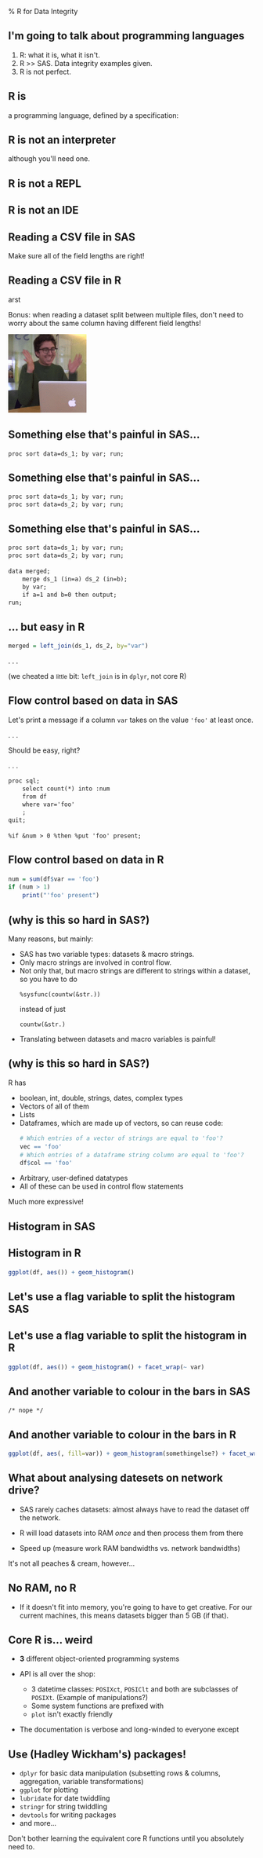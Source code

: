 % R for Data Integrity

I'm going to talk about programming languages
------------------------------

1.  R: what it is, what it isn't.
2.  R >> SAS. Data integrity examples given.
3.  R is not perfect.


R is
----

a programming language, defined by a specification:


R is not an interpreter
-----------------------

although you'll need one.


R is not a REPL
---------------


R is not an IDE
---------------


Reading a CSV file in SAS
-------------------------



Make sure all of the field lengths are right!


Reading a CSV file in R
-----------------------

arst


Bonus: when reading a dataset split between multiple files, don't need to worry about the same column having different field lengths!

![](gifs/ecstatic.gif)


Something else that's painful in SAS...
---------------------------------------

```SAS
proc sort data=ds_1; by var; run;
```


Something else that's painful in SAS...
---------------------------------------

```SAS
proc sort data=ds_1; by var; run;
proc sort data=ds_2; by var; run;
```


Something else that's painful in SAS...
---------------------------------------

```SAS
proc sort data=ds_1; by var; run;
proc sort data=ds_2; by var; run;

data merged;
    merge ds_1 (in=a) ds_2 (in=b);
    by var;
    if a=1 and b=0 then output;
run;
```


... but easy in R
-----------------

```R
merged = left_join(ds_1, ds_2, by="var")
```

. . .

(we cheated a <small>little</small> bit: `left_join` is in `dplyr`, not core R)


Flow control based on data in SAS
---------------------------------

Let's print a message if a column `var` takes on the value `'foo'` at least once.

. . .

Should be easy, right?

. . .

```SAS
proc sql;
    select count(*) into :num
    from df
    where var='foo'
    ;
quit;

%if &num > 0 %then %put 'foo' present;
```


Flow control based on data in R
-------------------------------

```r
num = sum(df$var == 'foo')
if (num > 1)
    print("'foo' present")
```


(why is this so hard in SAS?)
-----------------------------

Many reasons, but mainly:

*   SAS has two variable types: datasets & macro strings.
*   Only macro strings are involved in control flow.
*   Not only that, but macro strings are different to strings within a
    dataset, so you have to do
    ```sas
    %sysfunc(countw(&str.))
    ```
    instead of just
    ```sas
    countw(&str.)
    ```
*   Translating between datasets and macro variables is painful!


(why is this so hard in SAS?)
-----------------------------

R has

*   boolean, int, double, strings, dates, complex types
*   Vectors of all of them
*   Lists
*   Dataframes, which are made up of vectors, so can reuse code:
    ```r
    # Which entries of a vector of strings are equal to 'foo'?
    vec == 'foo'
    # Which entries of a dataframe string column are equal to 'foo'?
    df$col == 'foo'
    ```
*   Arbitrary, user-defined datatypes
*   All of these can be used in control flow statements

Much more expressive!


Histogram in SAS
----------------




Histogram in R
--------------

```r
ggplot(df, aes()) + geom_histogram()
```


Let's use a flag variable to split the histogram SAS
------------------------------------------------


Let's use a flag variable to split the histogram in R
------------------------------------------------

```r
ggplot(df, aes()) + geom_histogram() + facet_wrap(~ var)
```


And another variable to colour in the bars in SAS
-------------------------------------------------

```sas
/* nope */
```


And another variable to colour in the bars in R
-----------------------------------------------

```r
ggplot(df, aes(, fill=var)) + geom_histogram(somethingelse?) + facet_wrap(~ var)
```


What about analysing datesets on network drive?
---------------------------------------------

*   SAS rarely caches datasets: almost always have to read the dataset off the
    network.

*   R will load datasets into RAM *once* and then process them from there

*   Speed up (measure work RAM bandwidths vs. network bandwidths)

It's not all peaches & cream, however...


No RAM, no R
------------

*   If it doesn't fit into memory, you're going to have to get creative.
    For our current machines, this means datasets bigger than 5 GB (if that).


Core R is... weird
------------------

*   **3** different object-oriented programming systems

*   API is all over the shop:
    *   3 datetime classes: `POSIXct`, `POSIClt` and both are subclasses of
        `POSIXt`. (Example of manipulations?)
    *   Some system functions are prefixed with 
    *   `plot` isn't exactly friendly

*   The documentation is verbose and long-winded to everyone except


Use (Hadley Wickham's) packages!
--------------------------------

*   `dplyr` for basic data manipulation (subsetting rows & columns,
    aggregation, variable transformations)
*   `ggplot` for plotting
*   `lubridate` for date twiddling
*   `stringr` for string twiddling
*   `devtools` for writing packages
*   and more...

Don't bother learning the equivalent core R functions until you
absolutely need to.
